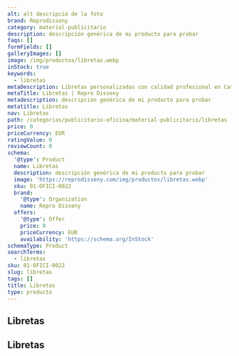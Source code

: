 ```yaml
---
alt: alt descripció de la foto
brand: Reprodisseny
category: material-publicitario
description: descripción genérica de mi producto para probar
faqs: []
formFields: []
galleryImages: []
image: /img/productos/libretas.webp
inStock: true
keywords:
  - libretas
metaDescription: Libretas personalizadas con calidad profesional en Cataluña.
metaTitle: Libretas | Repro Disseny
metadescription: descripción genérica de mi producto para probar
metatitle: Libretas
nav: Libretas
path: /categorias/publicitario-oficina/material-publicitario/libretas
price: 0
priceCurrency: EUR
ratingValue: 0
reviewCount: 0
schema:
  '@type': Product
  name: Libretas
  description: descripción genérica de mi producto para probar
  image: 'https://reprodisseny.com/img/productos/libretas.webp'
  sku: 01-OFICI-0022
  brand:
    '@type': Organization
    name: Repro Disseny
  offers:
    '@type': Offer
    price: 0
    priceCurrency: EUR
    availability: 'https://schema.org/InStock'
schemaType: Product
searchTerms:
  - libretas
sku: 01-OFICI-0022
slug: libretas
tags: []
title: Libretas
type: producto
---
```


## Libretas

## Libretas
